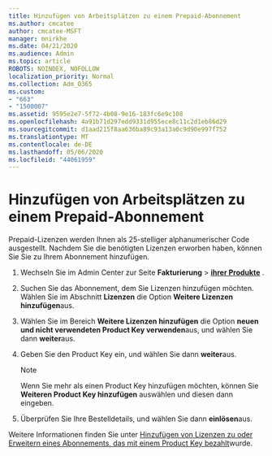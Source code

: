 ```yaml
---
title: Hinzufügen von Arbeitsplätzen zu einem Prepaid-Abonnement
ms.author: cmcatee
author: cmcatee-MSFT
manager: mnirkhe
ms.date: 04/21/2020
ms.audience: Admin
ms.topic: article
ROBOTS: NOINDEX, NOFOLLOW
localization_priority: Normal
ms.collection: Adm_O365
ms.custom:
- "663"
- "1500007"
ms.assetid: 9595e2e7-5f72-4b08-9e16-183fc6e9c108
ms.openlocfilehash: 4a91b71d297edd9331d955ece8c11c2d1eb86d29
ms.sourcegitcommit: d1aad215f8aa636ba89c93a13a0c9d90e997f752
ms.translationtype: MT
ms.contentlocale: de-DE
ms.lasthandoff: 05/06/2020
ms.locfileid: "44061959"
---
```

# <a name="add-seats-to-a-prepaid-subscription"></a>Hinzufügen von Arbeitsplätzen zu einem Prepaid-Abonnement

Prepaid-Lizenzen werden Ihnen als 25-stelliger alphanumerischer Code ausgestellt. Nachdem Sie die benötigten Lizenzen erworben haben, können Sie Sie zu Ihrem Abonnement hinzufügen. 

1. Wechseln Sie im Admin Center zur Seite **Fakturierung** > **[ihrer Produkte](https://go.microsoft.com/fwlink/p/?linkid=842054)** .

2. Suchen Sie das Abonnement, dem Sie Lizenzen hinzufügen möchten. Wählen Sie im Abschnitt **Lizenzen** die Option **Weitere Lizenzen hinzufügen**aus.

3. Wählen Sie im Bereich **Weitere Lizenzen hinzufügen** die Option **neuen und nicht verwendeten Product Key verwenden**aus, und wählen Sie dann **weiter**aus.

4. Geben Sie den Product Key ein, und wählen Sie dann **weiter**aus.

    > [!NOTE]
    > Wenn Sie mehr als einen Product Key hinzufügen möchten, können Sie **Weiteren Product Key hinzufügen** auswählen und diesen dann eingeben.

5. Überprüfen Sie Ihre Bestelldetails, und wählen Sie dann **einlösen**aus.

Weitere Informationen finden Sie unter [Hinzufügen von Lizenzen zu oder Erweitern eines Abonnements, das mit einem Product Key bezahlt](https://docs.microsoft.com/office365/admin/misc/add-licenses-using-product-key)wurde.